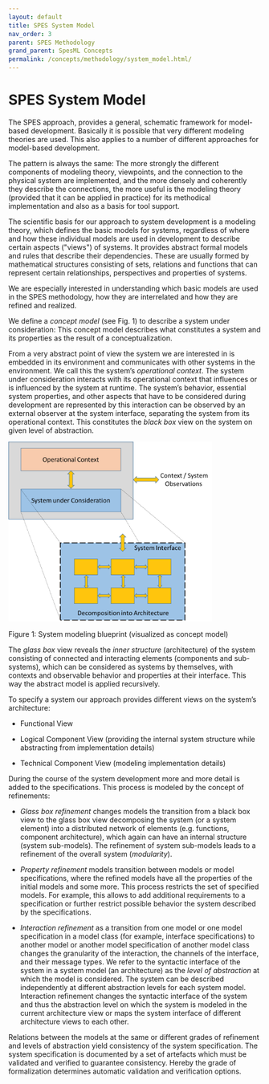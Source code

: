 ```yaml
---
layout: default
title: SPES System Model
nav_order: 3
parent: SPES Methodology
grand_parent: SpesML Concepts
permalink: /concepts/methodology/system_model.html/
---
```

# SPES System Model

The SPES approach, provides a general, schematic framework for
model-based development. Basically it is possible that very different
modeling theories are used. This also applies to a number of different
approaches for model-based development.

The pattern is always the same: The more strongly the different
components of modeling theory, viewpoints, and the connection to the
physical system are implemented, and the more densely and coherently
they describe the connections, the more useful is the modeling theory
(provided that it can be applied in practice) for its methodical
implementation and also as a basis for tool support.

The scientific basis for our approach to system development is a
modeling theory, which defines the basic models for systems, regardless
of where and how these individual models are used in development to
describe certain aspects ("views") of systems. It provides abstract
formal models and rules that describe their dependencies. These are
usually formed by mathematical structures consisting of sets, relations
and functions that can represent certain relationships, perspectives and
properties of systems.

We are especially interested in understanding which basic models are
used in the SPES methodology, how they are interrelated and how they are
refined and realized.

We define a *concept model* (see Fig. 1) to describe a system under
consideration: This concept model describes what constitutes a system
and its properties as the result of a conceptualization.

From a very abstract point of view the system we are interested in is
embedded in its environment and communicates with other systems in the
environment. We call this the system’s *operational context*. The system
under consideration interacts with its operational context that
influences or is influenced by the system at runtime. The system’s
behavior, essential system properties, and other aspects that have to be
considered during development are represented by this interaction can be
observed by an external observer at the system interface, separating the
system from its operational context. This constitutes the *black box*
view on the system on given level of abstraction.

<img src="./images/spesml_system_model/image1.png" style="width:4.22917in;height:3.725in" />

Figure 1: System modeling blueprint (visualized as concept model)

The *glass box* view reveals the *inner structure* (architecture) of the
system consisting of connected and interacting elements (components and
sub-systems), which can be considered as systems by themselves, with
contexts and observable behavior and properties at their interface. This
way the abstract model is applied recursively.

To specify a system our approach provides different views on the
system’s architecture:

-   Functional View

-   Logical Component View (providing the internal system structure
    while abstracting from implementation details)

-   Technical Component View (modeling implementation details)

During the course of the system development more and more detail is
added to the specifications. This process is modeled by the concept of
refinements:

-   *Glass box refinement* changes models the transition from a black
    box view to the glass box view decomposing the system (or a system
    element) into a distributed network of elements (e.g. functions,
    component architecture), which again can have an internal structure
    (system sub-models). The refinement of system sub-models leads to a
    refinement of the overall system (*modularity*).

-   *Property refinement* models transition between models or model
    specifications, where the refined models have all the properties of
    the initial models and some more. This process restricts the set of
    specified models. For example, this allows to add additional
    requirements to a specification or further restrict possible
    behavior the system described by the specifications.

-   *Interaction refinement* as a transition from one model or one model
    specification in a model class (for example, interface
    specifications) to another model or another model specification of
    another model class changes the granularity of the interaction, the
    channels of the interface, and their message types. We refer to the
    syntactic interface of the system in a system model (an
    architecture) as the *level of abstraction* at which the model is
    considered. The system can be described independently at different
    abstraction levels for each system model. Interaction refinement
    changes the syntactic interface of the system and thus the
    abstraction level on which the system is modeled in the current
    architecture view or maps the system interface of different
    architecture views to each other.

Relations between the models at the same or different grades of
refinement and levels of abstraction yield consistency of the system
specification. The system specification is documented by a set of
artefacts which must be validated and verified to guarantee consistency.
Hereby the grade of formalization determines automatic validation and
verification options.
